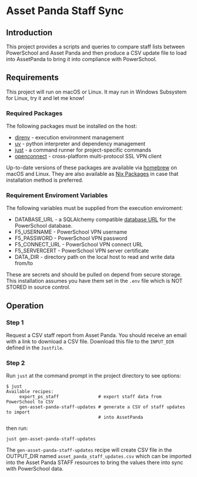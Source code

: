 # Asset Panda Staff Sync

## Introduction

This project provides a scripts and queries to compare staff lists between
PowerSchool and Asset Panda and then produce a CSV update file to load into
AssetPanda to bring it into compliance with PowerSchool.

## Requirements

This project will run on macOS or Linux. It may run in Windows Subsystem for
Linux, try it and let me know!

### Required Packages

The following packages must be installed on the host:

- [direnv](https://direnv.net/) - execution environment management
- [uv](https://docs.astral.sh/uv/) - python interpreter and dependency
management
- [just](https://just.systems/man/en/introduction.html) - a command runner for
project-specific commands
- [openconnect](https://www.infradead.org/openconnect/) - cross-platform
multi-protocol SSL VPN client

Up-to-date versions of these packages are available via
[homebrew](https://brew.sh/) on macOS and Linux. They are also available
as [Nix Packages](https://search.nixos.org/packages) in case that
installation method is preferred.

### Requirement Enviroment Variables

The following variables must be supplied from the execution enviroment:

- DATABASE_URL - a SQLAlchemy compatible [database URL](https://docs.sqlalchemy.org/en/20/core/engines.html#database-urls) for the
                 PowerSchool database.
- F5_USERNAME - PowerSchool VPN username
- F5_PASSWORD - PowerSchool VPN password
- F5_CONNECT_URL - PowerSchool VPN connect URL
- F5_SERVERCERT - PowerSchool VPN server certificate
- DATA_DIR - directory path on the local host to read and write data from/to

These are secrets and should be pulled on depend from secure storage. This
installation assumes you have them set in the `.env` file which is NOT STORED
in source control.

## Operation

### Step 1

Request a CSV staff report from Asset Panda. You should receive an email with a
link to download a CSV file. Download this file to the `INPUT_DIR` defined in
the `Justfile`.

### Step 2

Run `just` at the command prompt in the project directory to see options:

```console
$ just
Available recipes:
     export_ps_staff               # export staff data from PowerSchool to CSV
     gen-asset-panda-staff-updates # generate a CSV of staff updates to import
                                   # into AssetPanda
```

then run:

```console
just gen-asset-panda-staff-updates
```

The `gen-asset-panda-staff-updates` recipe will create CSV file in the
OUTPUT_DIR named `asset_panda_staff_updates.csv` which can be imported into the
Asset Panda STAFF resources to bring the values there into sync with
PowerSchool data.
